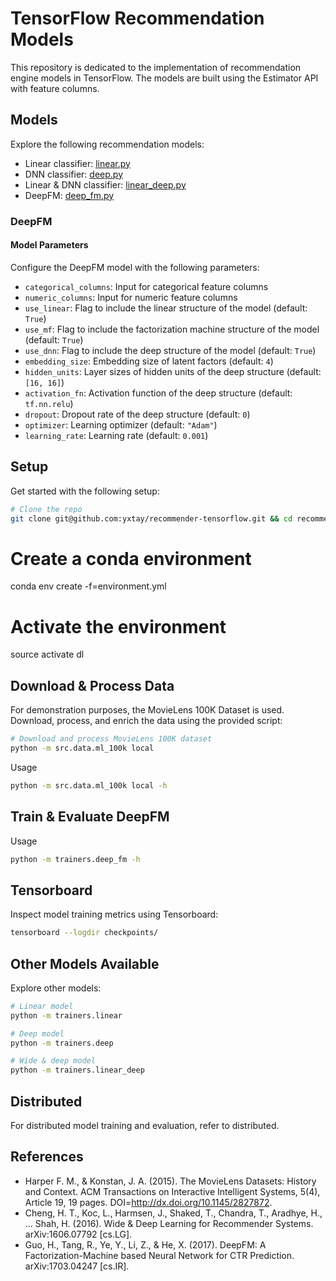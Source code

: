 # TensorFlow Recommendation Models

This repository is dedicated to the implementation of recommendation engine models in TensorFlow. The models are built using the Estimator API with feature columns.

## Models

Explore the following recommendation models:

- Linear classifier: [linear.py](trainers/linear.py)
- DNN classifier: [deep.py](trainers/deep.py)
- Linear & DNN classifier: [linear_deep.py](trainers/linear_deep.py)
- DeepFM: [deep_fm.py](trainers/deep_fm.py)

### DeepFM

#### Model Parameters

Configure the DeepFM model with the following parameters:

- `categorical_columns`: Input for categorical feature columns
- `numeric_columns`: Input for numeric feature columns
- `use_linear`: Flag to include the linear structure of the model (default: `True`)
- `use_mf`: Flag to include the factorization machine structure of the model (default: `True`)
- `use_dnn`: Flag to include the deep structure of the model (default: `True`)
- `embedding_size`: Embedding size of latent factors (default: `4`)
- `hidden_units`: Layer sizes of hidden units of the deep structure (default: `[16, 16]`)
- `activation_fn`: Activation function of the deep structure (default: `tf.nn.relu`)
- `dropout`: Dropout rate of the deep structure (default: `0`)
- `optimizer`: Learning optimizer (default: `"Adam"`)
- `learning_rate`: Learning rate (default: `0.001`)

## Setup

Get started with the following setup:

```bash
# Clone the repo
git clone git@github.com:yxtay/recommender-tensorflow.git && cd recommender-tensorflow
```

# Create a conda environment
conda env create -f=environment.yml

# Activate the environment
source activate dl

## Download & Process Data

For demonstration purposes, the MovieLens 100K Dataset is used. Download, process, and enrich the data using the provided script:

```bash
# Download and process MovieLens 100K dataset
python -m src.data.ml_100k local
```

Usage

```bash
python -m src.data.ml_100k local -h
```

## Train & Evaluate DeepFM

Usage

```bash
python -m trainers.deep_fm -h
```

## Tensorboard

Inspect model training metrics using Tensorboard:

```bash
tensorboard --logdir checkpoints/
```

## Other Models Available

Explore other models:

```bash
# Linear model
python -m trainers.linear

# Deep model
python -m trainers.deep

# Wide & deep model
python -m trainers.linear_deep
```

## Distributed

For distributed model training and evaluation, refer to distributed.

## References

- Harper F. M., & Konstan, J. A. (2015). The MovieLens Datasets: History and Context. ACM Transactions on Interactive Intelligent Systems, 5(4), Article 19, 19 pages. DOI=http://dx.doi.org/10.1145/2827872.
- Cheng, H. T., Koc, L., Harmsen, J., Shaked, T., Chandra, T., Aradhye, H., ... Shah, H. (2016). Wide & Deep Learning for Recommender Systems. arXiv:1606.07792 [cs.LG].
- Guo, H., Tang, R., Ye, Y., Li, Z., & He, X. (2017). DeepFM: A Factorization-Machine based Neural Network for CTR Prediction. arXiv:1703.04247 [cs.IR].
